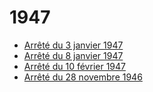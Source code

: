 # 1947

- [Arrêté du 3 janvier 1947](arrete-du-3-janvier-1947)
- [Arrêté du 8 janvier 1947](arrete-du-8-janvier-1947)
- [Arrêté du 10 février 1947](arrete-du-10-fevrier-1947)
- [Arrêté du 28 novembre 1946](arrete-du-28-novembre-1946)
